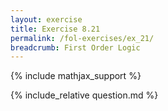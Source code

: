 ```yaml
---
layout: exercise
title: Exercise 8.21
permalink: /fol-exercises/ex_21/
breadcrumb: First Order Logic
---
```


{% include mathjax_support %}

<div><i class="arrow-up loader" data-chapter="fol-exercises" data-exercise="ex_21" data-rating="0"></i></div>
{% include_relative question.md %}
